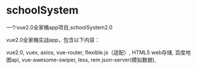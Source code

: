 # schoolSystem
一个vue2.0全家桶app项目,schoolSystem2.0

vue2.0全家桶实战app，包含以下内容：

vue2.0,
vuex,
axios,
vue-router,
flexible.js（适配）,
HTML5 web存储,
百度地图api,
vue-awesome-swiper,
less,
rem
json-server(模拟数据),
